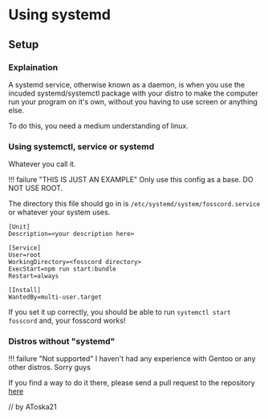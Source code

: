# Using systemd

## Setup

### Explaination

A systemd service, otherwise known as a daemon, is when you use the incuded systemd/systemctl package with your distro
to make the computer run your program on it's own, without you having to use screen or anything else.

To do this, you need a medium understanding of linux.

### Using systemctl, service or systemd
Whatever you call it.

!!! failure "THIS IS JUST AN EXAMPLE"
        Only use this config as a base. DO NOT USE ROOT.

The directory this file should go in is ``/etc/systemd/system/fosscord.service`` or whatever your system uses.

```
[Unit]
Description=<your description here>

[Service]
User=root
WorkingDirectory=<fosscord directory>
ExecStart=npm run start:bundle
Restart=always

[Install]
WantedBy=multi-user.target
```
If you set it up correctly, you should be able to run ``systemctl start fosscord`` and, your fosscord works!

### Distros without "systemd"

!!! failure "Not supported"
    I haven't had any experience with Gentoo or any other distros. Sorry guys

If you find a way to do it there, please send a pull request to the repository [here](https://github.com/fosscord/fosscord-docs/)

// by AToska21
